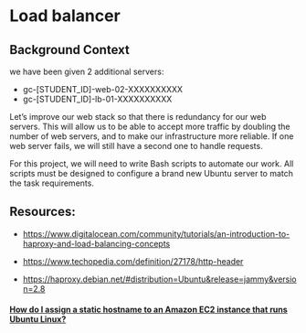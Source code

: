 # Load balancer

## Background Context

we have been given 2 additional servers:

- gc-[STUDENT_ID]-web-02-XXXXXXXXXX
- gc-[STUDENT_ID]-lb-01-XXXXXXXXXX

Let’s improve our web stack so that there is redundancy for our web servers. This will allow us to be able to accept more traffic by doubling the number of web servers, and to make our infrastructure more reliable. If one web server fails, we will still have a second one to handle requests.

For this project, we will need to write Bash scripts to automate our work. All scripts must be designed to configure a brand new Ubuntu server to match the task requirements.

## Resources:

- https://www.digitalocean.com/community/tutorials/an-introduction-to-haproxy-and-load-balancing-concepts

- https://www.techopedia.com/definition/27178/http-header

- https://haproxy.debian.net/#distribution=Ubuntu&release=jammy&version=2.8

#### [ How do I assign a static hostname to an Amazon EC2 instance that runs Ubuntu Linux?](https://repost.aws/knowledge-center/linux-static-hostname)
